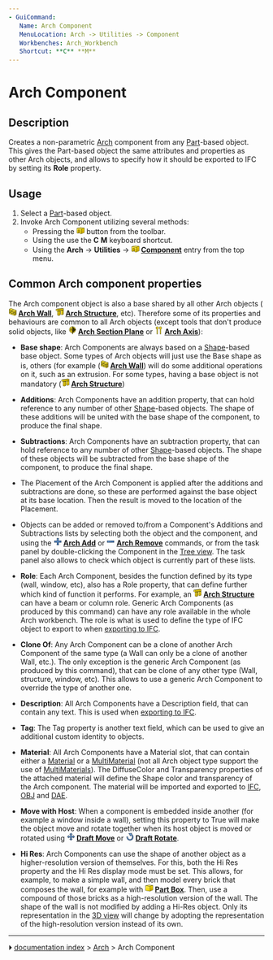 ```yaml
---
- GuiCommand:
   Name: Arch Component
   MenuLocation: Arch -> Utilities -> Component‎‏‎
   Workbenches: Arch_Workbench
   Shortcut: **C** **M**
---
```


# Arch Component

## Description

Creates a non-parametric [Arch](Arch_Workbench.md) component from any [Part](Part_Workbench.md)-based object. This gives the Part-based object the same attributes and properties as other Arch objects, and allows to specify how it should be exported to IFC by setting its **Role** property.

## Usage

1.  Select a [Part](Part_Workbench.md)-based object.
2.  Invoke Arch Component utilizing several methods:
    -   Pressing the **<img src="images/Arch_Component.svg" width=16px>** button from the toolbar.
    -   Using the use the **C** **M** keyboard shortcut.
    -   Using the **Arch** → **Utilities** → **<img src="images/Arch_Component.svg" width=16px> [Component](Arch_Component.md)** entry from the top menu.

## Common Arch component properties 

The Arch component object is also a base shared by all other Arch objects (**<img src="images/Arch_Wall.svg" width=16px> [Arch Wall](Arch_Wall.md)**, **<img src="images/Arch_Structure.svg" width=16px> [Arch Structure](Arch_Structure.md)**, etc). Therefore some of its properties and behaviours are common to all Arch objects (except tools that don\'t produce solid objects, like **<img src="images/Arch_SectionPlane.svg" width=16px> [Arch Section Plane](Arch_SectionPlane.md)** or **<img src="images/Arch_Axis.svg" width=16px> [Arch Axis](Arch_Axis.md)**):

-   **Base shape**: Arch Components are always based on a [Shape](Part_Workbench.md)-based base object. Some types of Arch objects will just use the Base shape as is, others (for example (**<img src="images/Arch_Wall.svg" width=16px> [Arch Wall](Arch_Wall.md)**) will do some additional operations on it, such as an extrusion. For some types, having a base object is not mandatory (**<img src="images/Arch_Structure.svg" width=16px> [Arch Structure](Arch_Structure.md)**)

-   **Additions**: Arch Components have an addition property, that can hold reference to any number of other [Shape](Part_Workbench.md)-based objects. The shape of these additions will be united with the base shape of the component, to produce the final shape.

-   **Subtractions**: Arch Components have an subtraction property, that can hold reference to any number of other [Shape](Part_Workbench.md)-based objects. The shape of these objects will be subtracted from the base shape of the component, to produce the final shape.

-   The Placement of the Arch Component is applied after the additions and subtractions are done, so these are performed against the base object at its base location. Then the result is moved to the location of the Placement.

-   Objects can be added or removed to/from a Component\'s Additions and Subtractions lists by selecting both the object and the component, and using the **<img src="images/Arch_Add.svg" width=16px> [Arch Add](Arch_Add.md)** or **<img src="images/Arch_Remove.svg" width=16px> [Arch Remove](Arch_Remove.md)** commands, or from the task panel by double-clicking the Component in the [Tree view](Tree_view.md). The task panel also allows to check which object is currently part of these lists.

-   **Role**: Each Arch Component, besides the function defined by its type (wall, window, etc), also has a Role property, that can define further which kind of function it performs. For example, an **<img src="images/Arch_Structure.svg" width=16px> [Arch Structure](Arch_Structure.md)** can have a beam or column role. Generic Arch Components (as produced by this command) can have any role available in the whole Arch workbench. The role is what is used to define the type of IFC object to export to when [exporting to IFC](Arch_IFC.md).

-   **Clone Of**: Any Arch Component can be a clone of another Arch Component of the same type (a Wall can only be a clone of another Wall, etc.). The only exception is the generic Arch Component (as produced by this command), that can be clone of any other type (Wall, structure, window, etc). This allows to use a generic Arch Component to override the type of another one.

-   **Description**: All Arch Components have a Description field, that can contain any text. This is used when [exporting to IFC](Arch_IFC.md).

-   **Tag**: The Tag property is another text field, which can be used to give an additional custom identity to objects.

-   **Material**: All Arch Components have a Material slot, that can contain either a [Material](Arch_SetMaterial.md) or a [MultiMaterial](Arch_MultiMaterial.md) (not all Arch object type support the use of [MultiMaterials](Arch_MultiMaterial.md)). The DiffuseColor and Transparency properties of the attached material will define the Shape color and transparency of the Arch component. The material will be imported and exported to [IFC](Arch_IFC.md), [OBJ](Arch_OBJ.md) and [DAE](Arch_DAE.md).

-   **Move with Host**: When a component is embedded inside another (for example a window inside a wall), setting this property to True will make the object move and rotate together when its host object is moved or rotated using **<img src="images/Draft_Move.svg" width=16px> [Draft Move](Draft_Move.md)** or **<img src="images/Draft_Rotate.svg" width=16px> [Draft Rotate](Draft_Rotate.md)**.

-   **Hi Res**: Arch Components can use the shape of another object as a higher-resolution version of themselves. For this, both the Hi Res property and the Hi Res display mode must be set. This allows, for example, to make a simple wall, and then model every brick that composes the wall, for example with **<img src="images/Part_Box.svg" width=16px> [Part Box](Part_Box.md)**. Then, use a compound of those bricks as a high-resolution version of the wall. The shape of the wall is not modified by adding a Hi-Res object. Only its representation in the [3D view](3D_view.md) will change by adopting the representation of the high-resolution version instead of its own.



---
⏵ [documentation index](../README.md) > [Arch](Arch_Workbench.md) > Arch Component

